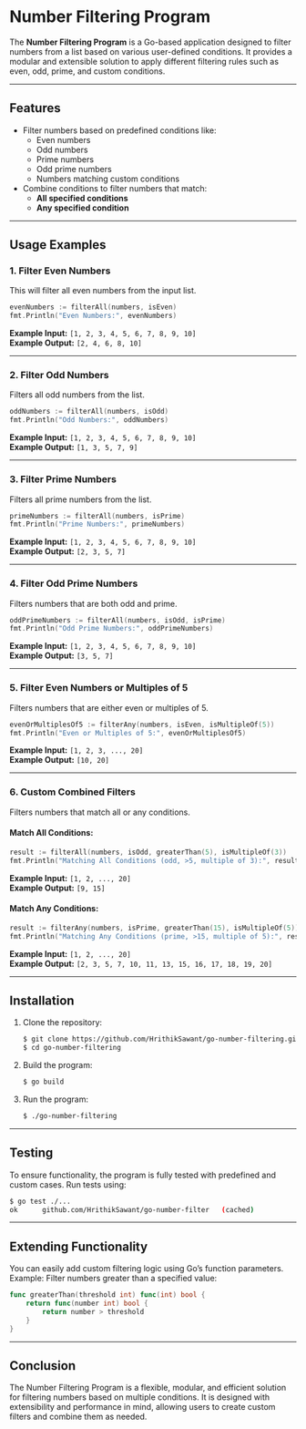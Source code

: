 
# Number Filtering Program

The **Number Filtering Program** is a Go-based application designed to filter numbers from a list based on various user-defined conditions. It provides a modular and extensible solution to apply different filtering rules such as even, odd, prime, and custom conditions.

---

## **Features**
- Filter numbers based on predefined conditions like:
  - Even numbers
  - Odd numbers
  - Prime numbers
  - Odd prime numbers
  - Numbers matching custom conditions
- Combine conditions to filter numbers that match:
  - **All specified conditions**
  - **Any specified condition**
---

## **Usage Examples**

### **1. Filter Even Numbers**
This will filter all even numbers from the input list.

```go
evenNumbers := filterAll(numbers, isEven)
fmt.Println("Even Numbers:", evenNumbers)
```

**Example Input:** `[1, 2, 3, 4, 5, 6, 7, 8, 9, 10]`  
**Example Output:** `[2, 4, 6, 8, 10]`

---

### **2. Filter Odd Numbers**
Filters all odd numbers from the list.

```go
oddNumbers := filterAll(numbers, isOdd)
fmt.Println("Odd Numbers:", oddNumbers)
```

**Example Input:** `[1, 2, 3, 4, 5, 6, 7, 8, 9, 10]`  
**Example Output:** `[1, 3, 5, 7, 9]`

---

### **3. Filter Prime Numbers**
Filters all prime numbers from the list.

```go
primeNumbers := filterAll(numbers, isPrime)
fmt.Println("Prime Numbers:", primeNumbers)
```

**Example Input:** `[1, 2, 3, 4, 5, 6, 7, 8, 9, 10]`  
**Example Output:** `[2, 3, 5, 7]`

---

### **4. Filter Odd Prime Numbers**
Filters numbers that are both odd and prime.

```go
oddPrimeNumbers := filterAll(numbers, isOdd, isPrime)
fmt.Println("Odd Prime Numbers:", oddPrimeNumbers)
```

**Example Input:** `[1, 2, 3, 4, 5, 6, 7, 8, 9, 10]`  
**Example Output:** `[3, 5, 7]`

---

### **5. Filter Even Numbers or Multiples of 5**
Filters numbers that are either even or multiples of 5.

```go
evenOrMultiplesOf5 := filterAny(numbers, isEven, isMultipleOf(5))
fmt.Println("Even or Multiples of 5:", evenOrMultiplesOf5)
```

**Example Input:** `[1, 2, 3, ..., 20]`  
**Example Output:** `[10, 20]`

---

### **6. Custom Combined Filters**
Filters numbers that match all or any conditions.

#### Match All Conditions:
```go
result := filterAll(numbers, isOdd, greaterThan(5), isMultipleOf(3))
fmt.Println("Matching All Conditions (odd, >5, multiple of 3):", result)
```

**Example Input:** `[1, 2, ..., 20]`  
**Example Output:** `[9, 15]`

#### Match Any Conditions:
```go
result := filterAny(numbers, isPrime, greaterThan(15), isMultipleOf(5))
fmt.Println("Matching Any Conditions (prime, >15, multiple of 5):", result)
```

**Example Input:** `[1, 2, ..., 20]`  
**Example Output:** `[2, 3, 5, 7, 10, 11, 13, 15, 16, 17, 18, 19, 20]`

---

## **Installation**

1. Clone the repository:
   ```bash
   $ git clone https://github.com/HrithikSawant/go-number-filtering.git
   $ cd go-number-filtering
   ```

2. Build the program:
   ```bash
   $ go build
   ```

3. Run the program:
   ```bash
   $ ./go-number-filtering
   ```

---

## **Testing**

To ensure functionality, the program is fully tested with predefined and custom cases. Run tests using:

```bash
$ go test ./...
ok  	github.com/HrithikSawant/go-number-filter	(cached)

```

---

## **Extending Functionality**

You can easily add custom filtering logic using Go’s function parameters. Example: Filter numbers greater than a specified value:

```go
func greaterThan(threshold int) func(int) bool {
    return func(number int) bool {
        return number > threshold
    }
}
```

---

## **Conclusion**

The Number Filtering Program is a flexible, modular, and efficient solution for filtering numbers based on multiple conditions. It is designed with extensibility and performance in mind, allowing users to create custom filters and combine them as needed.